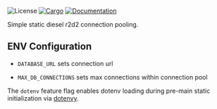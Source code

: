 ![License](https://img.shields.io/badge/license-MIT-green.svg)
[![Cargo](https://img.shields.io/crates/v/diesel-connection.svg)](https://crates.io/crates/diesel-connection)
[![Documentation](https://docs.rs/diesel-connection/badge.svg)](https://docs.rs/diesel-connection)

Simple static diesel r2d2 connection pooling.

## ENV Configuration

* `DATABASE_URL` sets connection url

* `MAX_DB_CONNECTIONS` sets max connections within connection pool

The `dotenv` feature flag enables dotenv loading during pre-main static initialization via [dotenvy](https://crates.io/crates/dotenvy).
